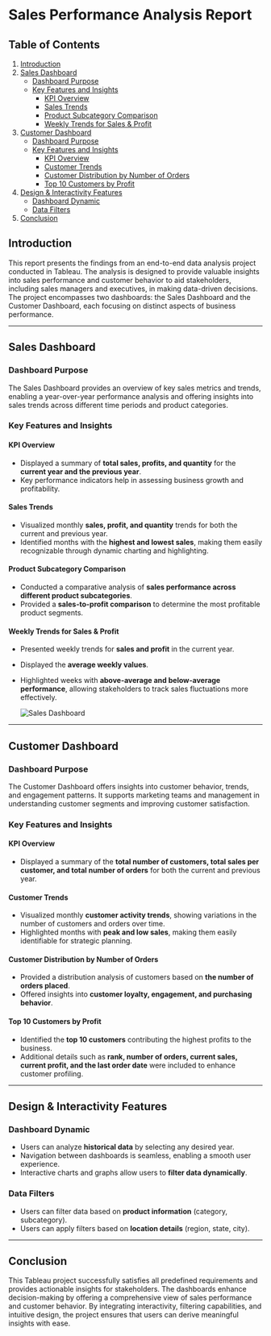 # Sales Performance Analysis Report

## Table of Contents
1. [Introduction](#introduction)
2. [Sales Dashboard](#sales-dashboard)
   - [Dashboard Purpose](#dashboard-purpose)
   - [Key Features and Insights](#key-features-and-insights)
     - [KPI Overview](#kpi-overview)
     - [Sales Trends](#sales-trends)
     - [Product Subcategory Comparison](#product-subcategory-comparison)
     - [Weekly Trends for Sales & Profit](#weekly-trends-for-sales--profit)
3. [Customer Dashboard](#customer-dashboard)
   - [Dashboard Purpose](#dashboard-purpose-1)
   - [Key Features and Insights](#key-features-and-insights-1)
     - [KPI Overview](#kpi-overview-1)
     - [Customer Trends](#customer-trends)
     - [Customer Distribution by Number of Orders](#customer-distribution-by-number-of-orders)
     - [Top 10 Customers by Profit](#top-10-customers-by-profit)
4. [Design & Interactivity Features](#design--interactivity-features)
   - [Dashboard Dynamic](#dashboard-dynamic)
   - [Data Filters](#data-filters)
5. [Conclusion](#conclusion)

## Introduction
This report presents the findings from an end-to-end data analysis project conducted in Tableau. The analysis is designed to provide valuable insights into sales performance and customer behavior to aid stakeholders, including sales managers and executives, in making data-driven decisions. The project encompasses two dashboards: the Sales Dashboard and the Customer Dashboard, each focusing on distinct aspects of business performance.

---

## Sales Dashboard
### Dashboard Purpose
The Sales Dashboard provides an overview of key sales metrics and trends, enabling a year-over-year performance analysis and offering insights into sales trends across different time periods and product categories.

### Key Features and Insights
#### KPI Overview
- Displayed a summary of **total sales, profits, and quantity** for the **current year and the previous year**.
- Key performance indicators help in assessing business growth and profitability.

#### Sales Trends
- Visualized monthly **sales, profit, and quantity** trends for both the current and previous year.
- Identified months with the **highest and lowest sales**, making them easily recognizable through dynamic charting and highlighting.

#### Product Subcategory Comparison
- Conducted a comparative analysis of **sales performance across different product subcategories**.
- Provided a **sales-to-profit comparison** to determine the most profitable product segments.

#### Weekly Trends for Sales & Profit
- Presented weekly trends for **sales and profit** in the current year.
- Displayed the **average weekly values**.
- Highlighted weeks with **above-average and below-average performance**, allowing stakeholders to track sales fluctuations more effectively.

  ![Sales Dashboard](https://github.com/user-attachments/assets/939bac14-df26-4ccc-844b-30c51408d5f0)

---

## Customer Dashboard
### Dashboard Purpose
The Customer Dashboard offers insights into customer behavior, trends, and engagement patterns. It supports marketing teams and management in understanding customer segments and improving customer satisfaction.

### Key Features and Insights
#### KPI Overview
- Displayed a summary of the **total number of customers, total sales per customer, and total number of orders** for both the current and previous year.

#### Customer Trends
- Visualized monthly **customer activity trends**, showing variations in the number of customers and orders over time.
- Highlighted months with **peak and low sales**, making them easily identifiable for strategic planning.

#### Customer Distribution by Number of Orders
- Provided a distribution analysis of customers based on **the number of orders placed**.
- Offered insights into **customer loyalty, engagement, and purchasing behavior**.

#### Top 10 Customers by Profit
- Identified the **top 10 customers** contributing the highest profits to the business.
- Additional details such as **rank, number of orders, current sales, current profit, and the last order date** were included to enhance customer profiling.

---

## Design & Interactivity Features
### Dashboard Dynamic
- Users can analyze **historical data** by selecting any desired year.
- Navigation between dashboards is seamless, enabling a smooth user experience.
- Interactive charts and graphs allow users to **filter data dynamically**.

### Data Filters
- Users can filter data based on **product information** (category, subcategory).
- Users can apply filters based on **location details** (region, state, city).

---

## Conclusion
This Tableau project successfully satisfies all predefined requirements and provides actionable insights for stakeholders. The dashboards enhance decision-making by offering a comprehensive view of sales performance and customer behavior. By integrating interactivity, filtering capabilities, and intuitive design, the project ensures that users can derive meaningful insights with ease.



